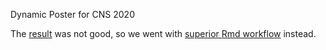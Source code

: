 Dynamic Poster for CNS 2020

The [result](https://russelljjarvis.github.io/CNS2020/index.html
) was not good, so we went with [superior Rmd workflow](https://russelljjarvis.github.io/AllenEFELDruckmanFeatures/CNS_poster_2020.html
) instead.

